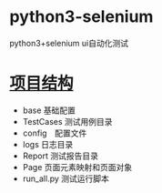 # python3-selenium
python3+selenium ui自动化测试


# [项目结构]()
* base 基础配置
* TestCases 测试用例目录
* config　配置文件
* logs 日志目录
* Report 测试报告目录
* Page 页面元素映射和页面对象 
* run_all.py 测试运行脚本


